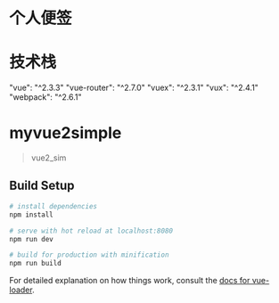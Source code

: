 

# 个人便签
# 技术栈
"vue": "^2.3.3"
"vue-router": "^2.7.0"
"vuex": "^2.3.1"
"vux": "^2.4.1"
"webpack": "^2.6.1"


# myvue2simple

> vue2_sim

## Build Setup

``` bash
# install dependencies
npm install

# serve with hot reload at localhost:8080
npm run dev

# build for production with minification
npm run build
```

For detailed explanation on how things work, consult the [docs for vue-loader](http://vuejs.github.io/vue-loader).
